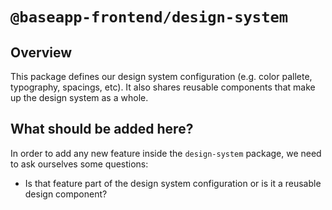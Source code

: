 # **`@baseapp-frontend/design-system`**

## **Overview**

This package defines our design system configuration (e.g. color pallete, typography, spacings, etc). It also shares reusable components that make up the design system as a whole.

## **What should be added here?**

In order to add any new feature inside the `design-system` package, we need to ask ourselves some questions:

- Is that feature part of the design system configuration or is it a reusable design component?
